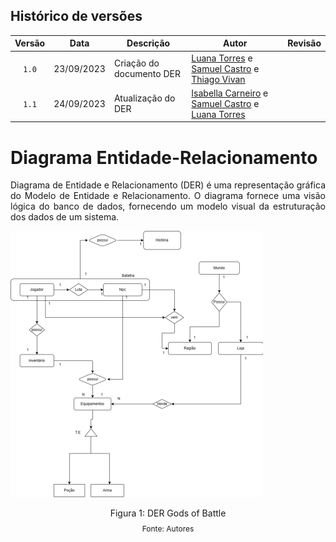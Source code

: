 ## Histórico de versões

| Versão |    Data    | Descrição                | Autor                                              | Revisão |
| :----: | :--------: | ------------------------ | -------------------------------------------------- | ------- |
| `1.0`  | 23/09/2023 | Criação do documento DER | [Luana Torres](https://github.com/luanatorress) e [Samuel Castro](https://github.com/SamuelCastro7) e [Thiago Vivan](https://github.com/thiago-vivan)|         |
| `1.1`  | 24/09/2023 | Atualização do DER | [Isabella Carneiro](https://github.com/isabellacgmsa) e [Samuel Castro](https://github.com/SamuelCastro7) e [Luana Torres](https://github.com/luanatorress) |         |

# Diagrama Entidade-Relacionamento

<p style="text-align: justify">
Diagrama de Entidade e Relacionamento (DER) é uma representação gráfica do Modelo de Entidade e Relacionamento. O diagrama fornece uma visão lógica do banco de dados, fornecendo um modelo visual da estruturação dos dados de um sistema.

 </p>


<img src= '../images/DERSBD1.png'> </img>

<div style="text-align: center">
<p>Figura 1: DER Gods of Battle</p>
<p style="margin-top: -1%; font-size: 12px">Fonte: Autores</p>
</div>